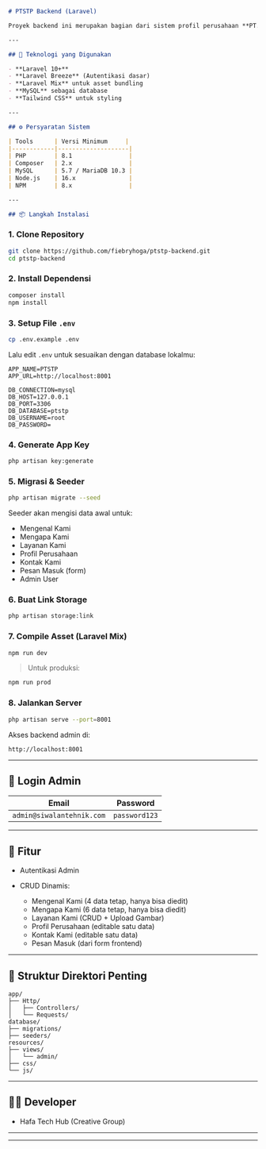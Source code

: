 

````md
# PTSTP Backend (Laravel)

Proyek backend ini merupakan bagian dari sistem profil perusahaan **PT. Siwalan Tehnik Perkasa**, yang dibangun menggunakan Laravel sebagai REST API dan admin panel. Frontend dikembangkan secara terpisah menggunakan **Next.js (React)**.

---

## 🚀 Teknologi yang Digunakan

- **Laravel 10+**
- **Laravel Breeze** (Autentikasi dasar)
- **Laravel Mix** untuk asset bundling
- **MySQL** sebagai database
- **Tailwind CSS** untuk styling

---

## ⚙️ Persyaratan Sistem

| Tools      | Versi Minimum     |
|------------|--------------------|
| PHP        | 8.1                |
| Composer   | 2.x                |
| MySQL      | 5.7 / MariaDB 10.3 |
| Node.js    | 16.x               |
| NPM        | 8.x                |

---

## 📦 Langkah Instalasi

````


### 1. Clone Repository

```bash
git clone https://github.com/fiebryhoga/ptstp-backend.git
cd ptstp-backend
````


### 2. Install Dependensi

```bash
composer install
npm install
```

### 3. Setup File `.env`

```bash
cp .env.example .env
```

Lalu edit `.env` untuk sesuaikan dengan database lokalmu:

```env
APP_NAME=PTSTP
APP_URL=http://localhost:8001

DB_CONNECTION=mysql
DB_HOST=127.0.0.1
DB_PORT=3306
DB_DATABASE=ptstp
DB_USERNAME=root
DB_PASSWORD=
```

### 4. Generate App Key

```bash
php artisan key:generate
```

### 5. Migrasi & Seeder

```bash
php artisan migrate --seed
```

Seeder akan mengisi data awal untuk:

* Mengenal Kami
* Mengapa Kami
* Layanan Kami
* Profil Perusahaan
* Kontak Kami
* Pesan Masuk (form)
* Admin User

### 6. Buat Link Storage

```bash
php artisan storage:link
```

### 7. Compile Asset (Laravel Mix)

```bash
npm run dev
```

> Untuk produksi:

```bash
npm run prod
```

### 8. Jalankan Server

```bash
php artisan serve --port=8001
```

Akses backend admin di:

```
http://localhost:8001
```

---

## 🔐 Login Admin

| Email                     | Password        |
| ------------------------- | --------------- |
| `admin@siwalantehnik.com` | `password123` |

---

## 🧩 Fitur

* Autentikasi Admin
* CRUD Dinamis:

  * Mengenal Kami (4 data tetap, hanya bisa diedit)
  * Mengapa Kami (6 data tetap, hanya bisa diedit)
  * Layanan Kami (CRUD + Upload Gambar)
  * Profil Perusahaan (editable satu data)
  * Kontak Kami (editable satu data)
  * Pesan Masuk (dari form frontend)

---

## 📁 Struktur Direktori Penting

```
app/
├── Http/
│   ├── Controllers/
│   └── Requests/
database/
├── migrations/
├── seeders/
resources/
├── views/
│   └── admin/
├── css/
└── js/
```

---

## 🧑‍💻 Developer

* Hafa Tech Hub (Creative Group)


---



---

